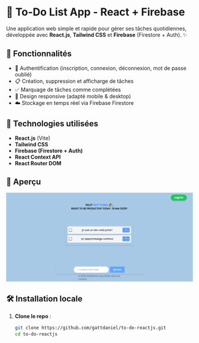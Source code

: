 # 📝 To-Do List App - React + Firebase

Une application web simple et rapide pour gérer ses tâches quotidiennes, développée avec **React.js**, **Tailwind CSS** et **Firebase** (Firestore + Auth). ✨

## 🚀 Fonctionnalités

- 🔐 Authentification (inscription, connexion, déconnexion, mot de passe oublié)
- 📋 Création, suppression et afficharge de tâches
- ✅ Marquage de tâches comme complétées
- 📱 Design responsive (adapté mobile & desktop)
- ☁️ Stockage en temps réel via Firebase Firestore

## 🧰 Technologies utilisées

- **React.js** (Vite)
- **Tailwind CSS**
- **Firebase (Firestore + Auth)**
- **React Context API**
- **React Router DOM**

## 📸 Aperçu

![Aperçu](./public/imageprojet.png)

## 🛠️ Installation locale

1. **Clone le repo** :
   ```bash
   git clone https://github.com/gattdaniel/to-do-reactjs.git
   cd to-do-reactjs
